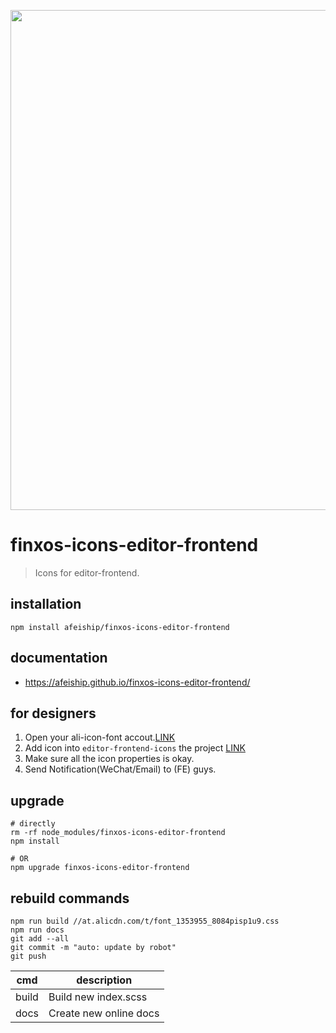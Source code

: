 <p align="center">
  <a href="https://afeiship.github.io/finxos-icons-editor-frontend/">
    <img width="800" src="http://ww1.sinaimg.cn/large/006y8mN6ly1g69qhnwk8rj30m80650v8.jpg">
  </a>
</p>

# finxos-icons-editor-frontend
> Icons for editor-frontend.

## installation
```shell
npm install afeiship/finxos-icons-editor-frontend
```

## documentation
- https://afeiship.github.io/finxos-icons-editor-frontend/

## for designers
1. Open your ali-icon-font accout.[LINK](http://www.iconfont.cn/plus)
2. Add icon into `editor-frontend-icons` the project [LINK](https://www.iconfont.cn/manage/index?manage_type=myprojects&projectId=1353955)
3. Make sure all the icon properties is okay.
4. Send Notification(WeChat/Email) to (FE) guys.

## upgrade
```shell
# directly
rm -rf node_modules/finxos-icons-editor-frontend
npm install 

# OR
npm upgrade finxos-icons-editor-frontend
```

## rebuild commands

```shell
npm run build //at.alicdn.com/t/font_1353955_8084pisp1u9.css
npm run docs
git add --all
git commit -m "auto: update by robot"
git push
```

| cmd   | description            |
| ----- | ---------------------- |
| build | Build new index.scss   |
| docs  | Create new online docs |
